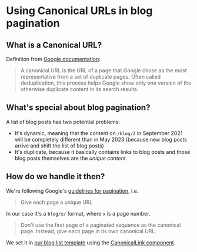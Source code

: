 # Using Canonical URLs in blog pagination

## What is a Canonical URL?

Definition from [Google documentation](https://developers.google.com/search/docs/crawling-indexing/canonicalization):

> A canonical URL is the URL of a page that Google chose as the most representative from a set of duplicate pages. Often called deduplication, this process helps Google show only one version of the otherwise duplicate content in its search results.

## What's special about blog pagination?

A list of blog posts has two potential problems:

- It's dynamic, meaning that the content on `/blog/2` in September 2021 will be completely different than in May 2023 (because new blog posts arrive and shift the list of blog posts)
- It's duplicate, because it basically contains links to blog posts and those blog posts themselves are the _unique content_

## How do we handle it then?

We're following Google's [guidelines for pagination](https://developers.google.com/search/docs/specialty/ecommerce/pagination-and-incremental-page-loading#use-urls-correctly), i.e.

> Give each page a unique URL

In our case it's a `blog/x/` format, where `x` is a page number.

> Don't use the first page of a paginated sequence as the canonical page. Instead, give each page in its own canonical URL.

We set it in [our blog list template](https://github.com/brains-and-beards/open-brainsandbeards-com/blob/main/src/templates/blogListTemplate.tsx) using the [CanonicalLink component](https://github.com/brains-and-beards/open-brainsandbeards-com/blob/main/src/components/shared/layout/CanonicalLink.tsx).
